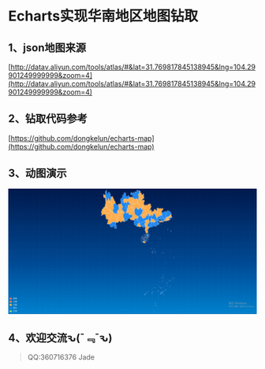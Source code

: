# Echarts实现华南地区地图钻取

## 1、json地图来源
[http://datav.aliyun.com/tools/atlas/#&lat=31.769817845138945&lng=104.29901249999999&zoom=4](http://datav.aliyun.com/tools/atlas/#&lat=31.769817845138945&lng=104.29901249999999&zoom=4)

## 2、钻取代码参考
[https://github.com/dongkelun/echarts-map](https://github.com/dongkelun/echarts-map)

## 3、动图演示
<!-- more -->
![Image](https://github.com/JadeAgile/echarts-map-of-South-China-drill-down/blob/master/asset/images/demo.gif)

 ## 4、欢迎交流ԅ(¯﹃¯ԅ)
 > QQ:360716376 Jade